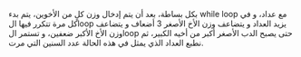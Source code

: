 بكل بساطة، بعد أن يتم إدخال وزن كلٍ من الأخوين، يتم بدء while loop مع عداد، و في كل مرة تتكرر فيها الloop يزيد العداد و يتضاعف وزن الأخ الأصغر 3 أضعاف و يتضاعف وزن الأخ الأكبر ضعفين، و تستمر الloop حتى يصبح الدب 
الأصغر أكبر من أخيه الكبير، ثم نطبع العداد الذي يمثل في هذه الحالة عدد السنين التي مرت.
